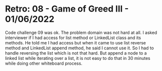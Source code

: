 # Retro: 08 - Game of Greed III - 01/06/2022

Code challenge 09 was ok. The problem domain was not hard at all. I asked interviewer if I had access for list method or LinkedList class and its methods. He told me I had access but when it came to use list reverse method and LinkedList append method, he said I cannot use it. So I had to handle reversing the list which is not that hard. But append a node to a linked list while iterating over a list, it is not easy to do that in 30 minutes while doing other whiteboard process.
